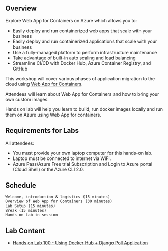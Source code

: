 
## Overview

Explore Web App for Containers on Azure which allows you to:

- Easily deploy and run containerized web apps that scale with your business 
- Easily deploy and run containerized applications that scale with your business 
- Use a fully-managed platform to perform infrastructure maintenance 
- Take advantage of built-in auto scaling and load balancing 
- Streamline CI/CD with Docker Hub, Azure Container Registry, and GitHub 
 
This workshop will cover various phases of application migration to the cloud using [Web App for Containers](https://azure.microsoft.com/en-us/services/app-service/containers/).

Attendees will learn about Web App for Containers and how to bring your own custom images. 

Hands on lab will help you learn to build, run docker images locally and run them on Azure using Web App for containers. 

## Requirements for Labs

All attendees:

- You must provide your own laptop computer for this hands-on lab.
- Laptop must be connected to internet via WiFi.
- Azure Pass/Azure Free trial Subscription and Login to Azure portal (Cloud Shell) or the Azure CLI 2.0.

## Schedule

    Welcome, introduction & logistics (15 minutes)  
    Overview of Web App for Containers (30 minutes)  
    Lab Setup (15 minutes)  
    Break (15 minutes)  
    Hands on Lab in session 

## Lab Content 

- [Hands on Lab 100 - Using Docker Hub + Django Poll Application](100.md)
